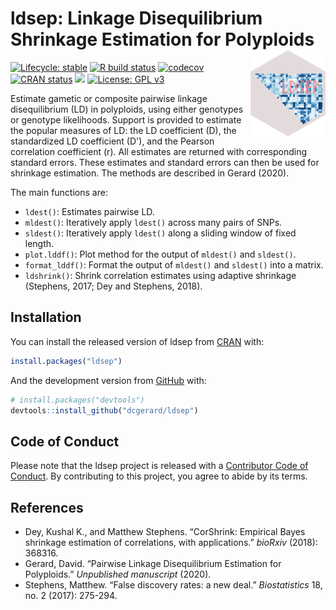 
<!-- README.md is generated from README.Rmd. Please edit that file -->

# ldsep: Linkage Disequilibrium Shrinkage Estimation for Polyploids <a href='https://dcgerard.github.io/ldsep'><img src='man/figures/logo.png' align="right" height="138" /></a>

<!-- badges: start -->

[![Lifecycle:
stable](https://img.shields.io/badge/lifecycle-stable-brightgreen.svg)](https://www.tidyverse.org/lifecycle/#stable)
[![R build
status](https://github.com/dcgerard/ldsep/workflows/R-CMD-check/badge.svg)](https://github.com/dcgerard/ldsep/actions)
[![codecov](https://codecov.io/gh/dcgerard/ldsep/branch/master/graph/badge.svg?token=J3ZRB8PAHY)](https://codecov.io/gh/dcgerard/ldsep)
[![CRAN
status](https://www.r-pkg.org/badges/version/ldsep)](https://CRAN.R-project.org/package=ldsep)
[![](http://cranlogs.r-pkg.org/badges/grand-total/ldsep)](https://cran.r-project.org/package=ldsep)
[![License: GPL
v3](https://img.shields.io/badge/License-GPL%20v3-blue.svg)](https://www.gnu.org/licenses/gpl-3.0)
<!-- badges: end -->

Estimate gametic or composite pairwise linkage disequilibrium (LD) in
polyploids, using either genotypes or genotype likelihoods. Support is
provided to estimate the popular measures of LD: the LD coefficient
\(D\), the standardized LD coefficient \(D'\), and the Pearson
correlation coefficient \(r\). All estimates are returned with
corresponding standard errors. These estimates and standard errors can
then be used for shrinkage estimation. The methods are described in
Gerard (2020).

The main functions are:

  - `ldest()`: Estimates pairwise LD.
  - `mldest()`: Iteratively apply `ldest()` across many pairs of SNPs.
  - `sldest()`: Iteratively apply `ldest()` along a sliding window of
    fixed length.
  - `plot.lddf()`: Plot method for the output of `mldest()` and
    `sldest()`.
  - `format_lddf()`: Format the output of `mldest()` and `sldest()` into
    a matrix.
  - `ldshrink()`: Shrink correlation estimates using adaptive shrinkage
    (Stephens, 2017; Dey and Stephens, 2018).

## Installation

You can install the released version of ldsep from
[CRAN](https://CRAN.R-project.org) with:

``` r
install.packages("ldsep")
```

And the development version from [GitHub](https://github.com/) with:

``` r
# install.packages("devtools")
devtools::install_github("dcgerard/ldsep")
```

## Code of Conduct

Please note that the ldsep project is released with a [Contributor Code
of
Conduct](https://contributor-covenant.org/version/2/0/CODE_OF_CONDUCT.html).
By contributing to this project, you agree to abide by its terms.

## References

  - Dey, Kushal K., and Matthew Stephens. “CorShrink: Empirical Bayes
    shrinkage estimation of correlations, with applications.” *bioRxiv*
    (2018): 368316.
  - Gerard, David. “Pairwise Linkage Disequilibrium Estimation for
    Polyploids.” *Unpublished manuscript* (2020).
  - Stephens, Matthew. “False discovery rates: a new deal.”
    *Biostatistics* 18, no. 2 (2017): 275-294.
